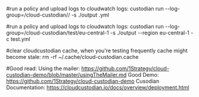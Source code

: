 
#run a policy and upload logs to cloudwatch logs:
custodian run --log-group=/cloud-custodian/<dev-account>/<region> -s ./output <policyfile>.yml

#run a policy and upload logs to cloudwatch logs:
custodian run --log-group=/cloud-custodian/test/eu-central-1 -s ./output --region eu-central-1 -c test.yml 

#clear cloudcustodian cache, when you're testing frequently cache might become stale: 
rm -rf ~/.cache/cloud-custodian.cache

#Good read:
Using the mailer: https://github.com/1Strategy/cloud-custodian-demo/blob/master/usingTheMailer.md
Good Demo: https://github.com/1Strategy/cloud-custodian-demo
Cusodian Documentation: https://cloudcustodian.io/docs/overview/deployment.html

